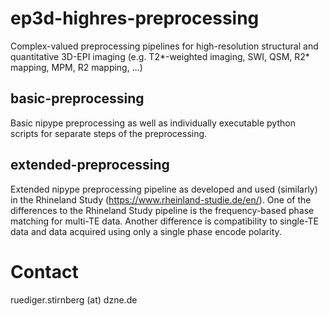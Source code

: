 # ep3d-highres-preprocessing
Complex-valued preprocessing pipelines for high-resolution structural and quantitative 3D-EPI imaging (e.g. T2*-weighted imaging, SWI, QSM, R2* mapping, MPM, R2 mapping, ...)

## basic-preprocessing
Basic nipype preprocessing as well as individually executable python scripts for separate steps of the preprocessing.

## extended-preprocessing
Extended nipype preprocessing pipeline as developed and used (similarly) in the Rhineland Study (https://www.rheinland-studie.de/en/). One of the differences to the Rhineland Study pipeline is the frequency-based phase matching for multi-TE data. Another difference is compatibility to single-TE data and data acquired using only a single phase encode polarity.

# Contact
ruediger.stirnberg (at) dzne.de
